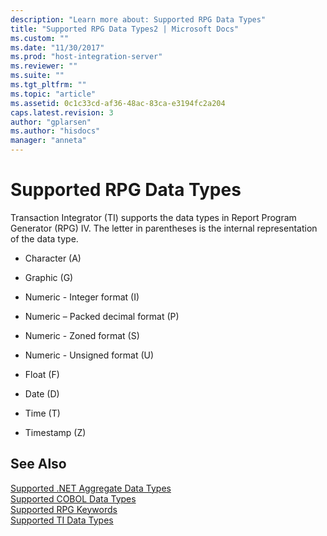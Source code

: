 ```yaml
---
description: "Learn more about: Supported RPG Data Types"
title: "Supported RPG Data Types2 | Microsoft Docs"
ms.custom: ""
ms.date: "11/30/2017"
ms.prod: "host-integration-server"
ms.reviewer: ""
ms.suite: ""
ms.tgt_pltfrm: ""
ms.topic: "article"
ms.assetid: 0c1c33cd-af36-48ac-83ca-e3194fc2a204
caps.latest.revision: 3
author: "gplarsen"
ms.author: "hisdocs"
manager: "anneta"
---
```

# Supported RPG Data Types
Transaction Integrator (TI) supports the data types in Report Program Generator (RPG) IV. The letter in parentheses is the internal representation of the data type.  
  
-   Character (A)  
  
-   Graphic (G)  
  
-   Numeric - Integer format (I)  
  
-   Numeric – Packed decimal format (P)  
  
-   Numeric - Zoned format (S)  
  
-   Numeric - Unsigned format (U)  
  
-   Float (F)  
  
-   Date (D)  
  
-   Time (T)  
  
-   Timestamp (Z)  
  
## See Also  
 [Supported .NET Aggregate Data Types](../core/supported-net-aggregate-data-types1.md)   
 [Supported COBOL Data Types](../core/supported-cobol-data-types2.md)   
 [Supported RPG Keywords](../core/supported-rpg-keywords2.md)   
 [Supported TI Data Types](../core/supported-ti-data-types2.md)
